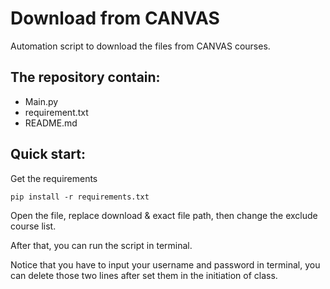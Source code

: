 # Download from CANVAS
Automation script to download the files from CANVAS courses.

## The repository contain:
- Main.py
- requirement.txt
- README.md

## Quick start:
Get the requirements
```
pip install -r requirements.txt
```
Open the file, replace download & exact file path, then change the exclude course list.

After that, you can run the script in terminal. 

Notice that you have to input your username and password in terminal, you can delete those two lines after set them in the initiation of class.
